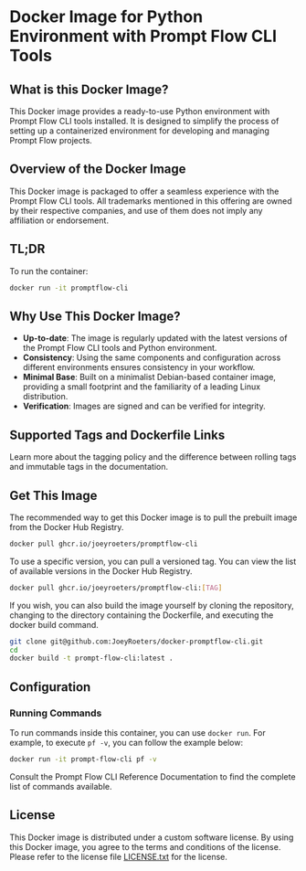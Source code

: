 # Docker Image for Python Environment with Prompt Flow CLI Tools

## What is this Docker Image?

This Docker image provides a ready-to-use Python environment with Prompt Flow CLI tools installed. It is designed to simplify the process of setting up a containerized environment for developing and managing Prompt Flow projects.

## Overview of the Docker Image

This Docker image is packaged to offer a seamless experience with the Prompt Flow CLI tools. All trademarks mentioned in this offering are owned by their respective companies, and use of them does not imply any affiliation or endorsement.

## TL;DR

To run the container:

```sh
docker run -it promptflow-cli
```

## Why Use This Docker Image?

- **Up-to-date**: The image is regularly updated with the latest versions of the Prompt Flow CLI tools and Python environment.
- **Consistency**: Using the same components and configuration across different environments ensures consistency in your workflow.
- **Minimal Base**: Built on a minimalist Debian-based container image, providing a small footprint and the familiarity of a leading Linux distribution.
- **Verification**: Images are signed and can be verified for integrity.

## Supported Tags and Dockerfile Links

Learn more about the tagging policy and the difference between rolling tags and immutable tags in the documentation.

## Get This Image

The recommended way to get this Docker image is to pull the prebuilt image from the Docker Hub Registry.

```sh
docker pull ghcr.io/joeyroeters/promptflow-cli
```

To use a specific version, you can pull a versioned tag. You can view the list of available versions in the Docker Hub Registry.

```sh
docker pull ghcr.io/joeyroeters/promptflow-cli:[TAG]
```

If you wish, you can also build the image yourself by cloning the repository, changing to the directory containing the Dockerfile, and executing the docker build command.

```sh
git clone git@github.com:JoeyRoeters/docker-promptflow-cli.git
cd 
docker build -t prompt-flow-cli:latest .
```

## Configuration

### Running Commands

To run commands inside this container, you can use `docker run`. For example, to execute `pf -v`, you can follow the example below:

```sh
docker run -it prompt-flow-cli pf -v
```

Consult the Prompt Flow CLI Reference Documentation to find the complete list of commands available.

## License

This Docker image is distributed under a custom software license. By using this Docker image, you agree to the terms and conditions of the license. Please refer to the license file [LICENSE.txt](LICENSE.txt) for the license.